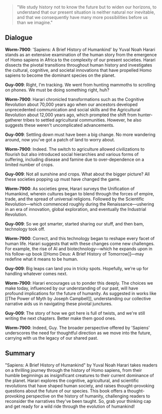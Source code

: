 > "We study history not to know the future but to widen our horizons, to understand that our present situation is neither natural nor inevitable, and that we consequently have many more possibilities before us than we imagine."

## Dialogue

**Worm-7900**: 'Sapiens: A Brief History of Humankind' by Yuval Noah Harari stands as an extensive examination of the human story from the emergence of Homo sapiens in Africa to the complexity of our present societies. Harari dissects the pivotal transitions throughout human history and investigates the cultural, cognitive, and societal innovations that have propelled Homo sapiens to become the dominant species on the planet.

**Guy-009**: Right, I'm tracking. We went from hunting mammoths to scrolling on phones. We must be doing something right, huh?

**Worm-7900**: Harari chronicled transformations such as the Cognitive Revolution about 70,000 years ago when our ancestors developed unprecedented communication and social skills and the Agricultural Revolution about 12,000 years ago, which prompted the shift from hunter-gatherer tribes to settled agricultural communities. However, he also suggests these weren't uncomplicated advancements.

**Guy-009**: Settling down must have been a big change. No more wandering around, now you've got a patch of land to worry about.

**Worm-7900**: Indeed. The switch to agriculture allowed civilizations to flourish but also introduced social hierarchies and various forms of suffering, including disease and famine due to over-dependence on a limited number of crops.

**Guy-009**: Not all sunshine and crops. What about the bigger picture? All these societies popping up must have changed the game.

**Worm-7900**: As societies grew, Harari surveys the Unification of Humankind, wherein cultures began to blend through the forces of empire, trade, and the spread of universal religions. Followed by the Scientific Revolution—which commenced roughly during the Renaissance—ushering in an era of innovation, global exploration, and eventually the Industrial Revolution.

**Guy-009**: So we got smarter, started sharing our stuff, and then bam, technology took off.

**Worm-7900**: Correct, and this technology began to reshape every facet of human life. Harari suggests that with these changes come new challenges. For example, the rise of AI and biotechnology—which he expands upon in his follow-up book [[Homo Deus: A Brief History of Tomorrow]]—may redefine what it means to be human.

**Guy-009**: Big leaps can land you in tricky spots. Hopefully, we're up for handling whatever comes next.

**Worm-7900**: Harari encourages us to ponder this deeply. The choices we make today, influenced by our understanding of our past, will have profound implications for the future of humanity. As suggested in works like [[The Power of Myth by Joseph Campbell]], understanding our collective narrative aids us in navigating these pivotal junctures.

**Guy-009**: The story of how we got here is full of twists, and we're still writing the next chapters. Better make them good ones.

**Worm-7900**: Indeed, Guy. The broader perspective offered by 'Sapiens' underscores the need for thoughtful direction as we move into the future, carrying with us the legacy of our shared past.

## Summary

"Sapiens: A Brief History of Humankind" by Yuval Noah Harari takes readers on a thrilling journey through the history of Homo sapiens, from their humble beginnings as insignificant creatures to their current dominance of the planet. Harari explores the cognitive, agricultural, and scientific revolutions that have shaped human society, and raises thought-provoking questions about the future of our species. This book offers a thought-provoking perspective on the history of humanity, challenging readers to reconsider the narratives they've been taught. So, grab your thinking cap and get ready for a wild ride through the evolution of humankind!
